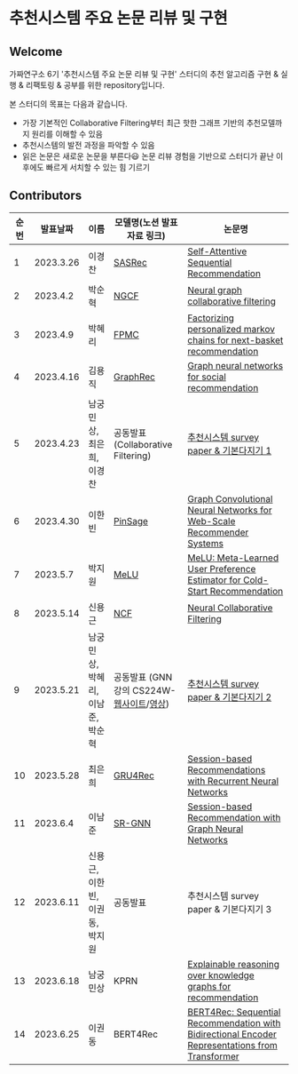 # 추천시스템 주요 논문 리뷰 및 구현


## Welcome
가짜연구소 6기 '추천시스템 주요 논문 리뷰 및 구현' 스터디의 추천 알고리즘 구현 & 실행 & 리팩토링 & 공부를 위한 repository입니다.

본 스터디의 목표는 다음과 같습니다.
- 가장 기본적인 Collaborative Filtering부터 최근 핫한 그래프 기반의 추천모델까지 원리를 이해할 수 있음
- 추천시스템의 발전 과정을 파악할 수 있음
- 읽은 논문은 새로운 논문을 부른다😃 논문 리뷰 경험을 기반으로 스터디가 끝난 이후에도 빠르게 서치할 수 있는 힘 기르기


## Contributors

| 순번  | 발표날짜      | 이름                  | 모델명(노션 발표자료 링크)                                                                                                                                    | 논문명                                                                                                                                 |
|-----|-----------|---------------------|----------------------------------------------------------------------------------------------------------------------------------------------------|-------------------------------------------------------------------------------------------------------------------------------------|
| 1   | 2023.3.26 | 이경찬                 | [SASRec](https://www.notion.so/chanrankim/SASRec-23cfd848c75143f890adc7cc17dba8a3?pvs=4)                                                           | [Self-Attentive Sequential Recommendation](https://arxiv.org/pdf/1808.09781.pdf)                                                    |
| 2   | 2023.4.2  | 박순혁                 | [NGCF](https://www.notion.so/chanrankim/NGCF-4b7770de468947b99268df3cd6bd1823?pvs=4)                                                               | [Neural graph collaborative filtering](https://arxiv.org/abs/1905.08108)                                                            |
| 3   | 2023.4.9  | 박혜리                 | [FPMC](https://www.notion.so/chanrankim/FPMC-27d788aa42ba408688656e93ad87c0ee?pvs=4)                                                               | [Factorizing personalized markov chains for next-basket recommendation](https://dl.acm.org/doi/10.1145/1772690.1772773)             |
| 4   | 2023.4.16 | 김용직                 | [GraphRec](https://www.notion.so/chanrankim/GraphRec-eac38c4df31640969a397a3417360b8e?pvs=4)                                                       | [Graph neural networks for social recommendation](https://arxiv.org/abs/1902.07243)                                                 |
| 5   | 2023.4.23 | 남궁민상, 최은희, 이경찬      | 공동발표   (Collaborative Filtering)                                                                                                                   | [추천시스템 survey paper & 기본다지기 1](https://www.notion.so/chanrankim/1-02e110cf185c49e9a3a54e1dcbc73af7?pvs=4)                           |
| 6   | 2023.4.30 | 이한빈                 | [PinSage](https://www.notion.so/chanrankim/PinSage-4f7944cd667844de8fe8ad7fb84a59c5?pvs=4)                                                         | [Graph Convolutional Neural Networks for Web-Scale Recommender Systems](https://arxiv.org/abs/1806.01973)                           
| 7   | 2023.5.7  | 박지원                 | [MeLU](https://www.notion.so/chanrankim/MeLU-04cd72fd9f5b40719a7a524ce07fdde3?pvs=4)                                                               | [MeLU: Meta-Learned User Preference Estimator for Cold-Start Recommendation](https://arxiv.org/abs/1908.00413)                      |
| 8   | 2023.5.14 | 신용근                 | [NCF](https://www.notion.so/chanrankim/NCF-4f9ad71a139240fda402c9a8a5f90744?pvs=4)                                                                 | [Neural Collaborative Filtering](https://arxiv.org/abs/1708.05031)                                                                  |
| 9   | 2023.5.21 | 남궁민상, 박혜리, 이남준, 박순혁 | 공동발표   (GNN강의 CS224W-[웹사이트](http://web.stanford.edu/class/cs224w/)/[영상](https://www.youtube.com/playlist?list=PLoROMvodv4rPLKxIpqhjhPgdQy7imNkDn)) | [추천시스템 survey paper & 기본다지기 2](https://www.notion.so/chanrankim/2-a94b8e65c76242e5acee1344f20930e7?pvs=4)                                                                                                    |
| 10  | 2023.5.28 | 최은희                 | [GRU4Rec](https://www.notion.so/chanrankim/GRU4Rec-665fafe4c13c42109419eb6695623500?pvs=4)                                                         | [Session-based Recommendations with Recurrent Neural Networks](https://arxiv.org/abs/1511.06939)                                    |
| 11  | 2023.6.4  | 이남준                 | [SR-GNN](https://www.notion.so/chanrankim/SR-GNN-6ffa6e246e1849e585ed88521733d809?pvs=4)                                                                                                                                         | [Session-based Recommendation with Graph Neural Networks](https://arxiv.org/abs/1811.00855)                                         |
| 12  | 2023.6.11 | 신용근, 이한빈, 이권동, 박지원  | 공동발표                                                                                                                                               | 추천시스템 survey paper & 기본다지기 3                                                                                                        |
| 13  | 2023.6.18 | 남궁민상                | KPRN                                                                                                                                               | [Explainable reasoning over knowledge graphs for recommendation](https://arxiv.org/abs/1905.08108)                                  |
| 14  | 2023.6.25 | 이권동                 | BERT4Rec                                                                                                                                           | [BERT4Rec: Sequential Recommendation with Bidirectional Encoder Representations from Transformer](https://arxiv.org/abs/1904.06690) |





